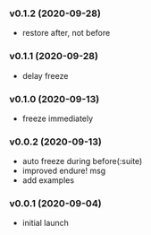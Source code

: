 ###  v0.1.2  (2020-09-28)
- restore after, not before

###  v0.1.1  (2020-09-28)
- delay freeze

###  v0.1.0  (2020-09-13)
- freeze immediately

###  v0.0.2  (2020-09-13)
- auto freeze during before(:suite)
- improved endure! msg
- add examples

###  v0.0.1  (2020-09-04)
- initial launch
